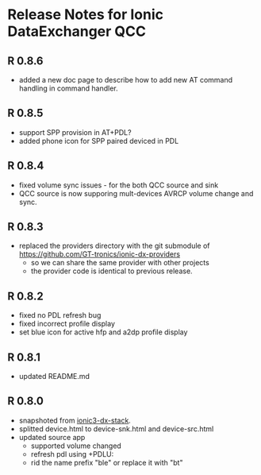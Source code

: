 # Release Notes for Ionic DataExchanger QCC 

## R 0.8.6
* added a new doc page to describe how to add new AT command handling in command handler.

## R 0.8.5
* support SPP provision in AT+PDL?
* added phone icon for SPP paired deviced in PDL

## R 0.8.4
* fixed volume sync issues - for the both QCC source and sink
* QCC source is now supporing mult-devices AVRCP volume change and sync.

## R 0.8.3
* replaced the providers directory with the git submodule of https://github.com/GT-tronics/ionic-dx-providers
    * so we can share the same provider with other projects
    * the provider code is identical to previous release.

## R 0.8.2
* fixed no PDL refresh bug
* fixed incorrect profile display
* set blue icon for active hfp and a2dp profile display

## R 0.8.1
* updated README.md

## R 0.8.0
* snapshoted from [ionic3-dx-stack](https://github.com/GT-tronics/ionic3-dx-stack/commit/de574c8b6d57608374e8452695c9fc12e2182760).
* splitted device.html to device-snk.html and device-src.html
* updated source app
    * supported volume changed
    * refresh pdl using +PDLU:
    * rid the name prefix "ble" or replace it with "bt"

